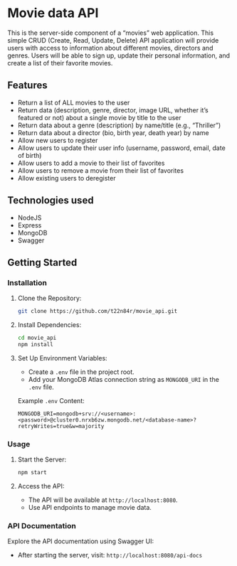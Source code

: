 # Movie data API

This is the server-side component of a “movies” web application. This simple CRUD (Create, Read, Update, Delete) API application will provide users with access to information about different movies, directors and genres. Users will be able to sign up, update their personal information, and create a list of their favorite movies.

## Features

- Return a list of ALL movies to the user
- Return data (description, genre, director, image URL, whether it’s featured or not) about a single movie by title to the user
- Return data about a genre (description) by name/title (e.g., “Thriller”)
- Return data about a director (bio, birth year, death year) by name
- Allow new users to register
- Allow users to update their user info (username, password, email, date of birth)
- Allow users to add a movie to their list of favorites
- Allow users to remove a movie from their list of favorites
- Allow existing users to deregister

## Technologies used

- NodeJS
- Express
- MongoDB
- Swagger

## Getting Started

### Installation

1. Clone the Repository:

   ```bash
   git clone https://github.com/t22n84r/movie_api.git
   ```

2. Install Dependencies:

   ```bash
   cd movie_api
   npm install
   ```

3. Set Up Environment Variables:
   - Create a `.env` file in the project root.
   - Add your MongoDB Atlas connection string as `MONGODB_URI` in the `.env` file.

   Example `.env` Content:
   ```
   MONGODB_URI=mongodb+srv://<username>:<password>@cluster0.nrxb6zw.mongodb.net/<database-name>?retryWrites=true&w=majority
   ```

### Usage

1. Start the Server:

   ```bash
   npm start
   ```

2. Access the API:
   - The API will be available at `http://localhost:8080`.
   - Use API endpoints to manage movie data.

### API Documentation

Explore the API documentation using Swagger UI:
- After starting the server, visit: `http://localhost:8080/api-docs`
